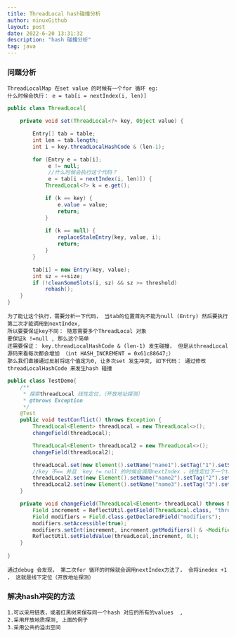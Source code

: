 ```yaml
---
title: ThreadLocal hash碰撞分析
author: ninuxGithub
layout: post
date: 2022-6-20 13:31:32
description: "hash 碰撞分析"
tag: java
---
```


### 问题分析
    ThreadLocalMap 在set value 的时候有一个for 循环 eg:
    什么时候会执行： e = tab[i = nextIndex(i, len)]

```java
public class ThreadLocal{

    private void set(ThreadLocal<?> key, Object value) {

        Entry[] tab = table;
        int len = tab.length;
        int i = key.threadLocalHashCode & (len-1);

        for (Entry e = tab[i];
             e != null;
             //什么时候会执行这个代码？
             e = tab[i = nextIndex(i, len)]) {
            ThreadLocal<?> k = e.get();

            if (k == key) {
                e.value = value;
                return;
            }
            
            if (k == null) {
                replaceStaleEntry(key, value, i);
                return;
            }
        }

        tab[i] = new Entry(key, value);
        int sz = ++size;
        if (!cleanSomeSlots(i, sz) && sz >= threshold)
            rehash();
    }    
}
```


    为了能让这个执行，需要分析一下代码， 当tab的位置首先不能为null (Entry) 然后要执行第二次才能调用到nextIndex,
    所以要要保证key不同： 随意需要多个ThreadLocal 对象
    要保证k !=null , 那么这个简单
    还需要保证： key.threadLocalHashCode & (len-1) 发生碰撞， 但是从threadLocal 源码来看每次都会增加 （int HASH_INCREMENT = 0x61c88647;）
    那么我们直接通过反射将这个值定为0, 让多次set 发生冲突, 如下代码： 通过修改threadLocalHashCode 来发生hash 碰撞



```java
public class TestDemo{
    /**
     * 探索threadLocal 线性定位，（开放地址探测）
     * @throws Exception
     */
    @Test
    public void testConflict() throws Exception {
        ThreadLocal<Element> threadLocal = new ThreadLocal<>();
        changeField(threadLocal);

        ThreadLocal<Element> threadLocal2 = new ThreadLocal<>();
        changeField(threadLocal2);

        threadLocal.set(new Element().setName("name1").setTag("1").setSeq(1));
        //key 不== 并且  key != null 的时候会调用nextIndex ，线性定位下一个tab的位置
        threadLocal2.set(new Element().setName("name2").setTag("2").setSeq(1));
        threadLocal2.set(new Element().setName("name3").setTag("3").setSeq(1));
    }

    private void changeField(ThreadLocal<Element> threadLocal) throws NoSuchFieldException, IllegalAccessException {
        Field increment = ReflectUtil.getField(ThreadLocal.class, "threadLocalHashCode");
        Field modifiers = Field.class.getDeclaredField("modifiers");
        modifiers.setAccessible(true);
        modifiers.setInt(increment, increment.getModifiers() & ~Modifier.FINAL);
        ReflectUtil.setFieldValue(threadLocal,increment, 0L);
    }
    
}
```

    通过debug 会发现， 第二次for 循环的时候就会调用nextIndex方法了， 会将inedex +1  ， 这就是线下定位（开放地址探测）



### 解决hash冲突的方法
    1.可以采用链表，或者红黑树来保存同一个hash 对应的所有的values  ,  
    2.采用开放地质探测, 上面的例子
    3.采用公共的溢出空间
    
        